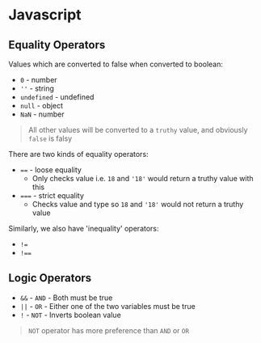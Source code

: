 # **Javascript**

## **Equality Operators**

Values which are converted to false when converted to boolean:

* `0` - number
* `''` - string
* `undefined` - undefined
* `null` - object
* `NaN` - number

> All other values will be converted to a `truthy` value, and obviously `false` is falsy

There are two kinds of equality operators:

* `==` - loose equality
  * Only checks value i.e. `18` and `'18'` would return a truthy value with this
* `===` - strict equality
  * Checks value and type so `18` and `'18'` would not return a truthy value

Similarly, we also have 'inequality' operators:

* `!=`
* `!==`

## **Logic Operators**

* `&&` - `AND` - Both must be true
* `||` - `OR` - Either one of the two variables must be true
* `!` - `NOT` - Inverts boolean value

> `NOT` operator has more preference than `AND` or `OR`